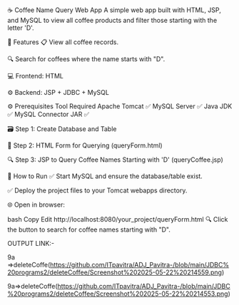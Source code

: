 ☕ Coffee Name Query Web App A simple web app built with HTML, JSP, and MySQL to view all coffee products and filter those starting with the letter 'D'.

📂 Features 📋 View all coffee records.

🔍 Search for coffees where the name starts with "D".

💻 Frontend: HTML

⚙️ Backend: JSP + JDBC + MySQL

⚙️ Prerequisites Tool Required Apache Tomcat ✅ MySQL Server ✅ Java JDK ✅ MySQL Connector JAR ✅

🗃️ Step 1: Create Database and Table

📝 Step 2: HTML Form for Querying (queryForm.html)

🔍 Step 3: JSP to Query Coffee Names Starting with 'D' (queryCoffee.jsp)

🚀 How to Run ✅ Start MySQL and ensure the database/table exist.

✅ Deploy the project files to your Tomcat webapps directory.

🌐 Open in browser:

bash Copy Edit http://localhost:8080/your_project/queryForm.html 🔍 Click the button to search for coffee names starting with "D".

OUTPUT LINK:-

9a =>deleteCoffe(https://github.com/ITpavitra/ADJ_Pavitra-/blob/main/JDBC%20programs2/deleteCoffee/Screenshot%202025-05-22%20214559.png)

9a=>deleteCoffe(https://github.com/ITpavitra/ADJ_Pavitra-/blob/main/JDBC%20programs2/deleteCoffee/Screenshot%202025-05-22%20214553.png)
